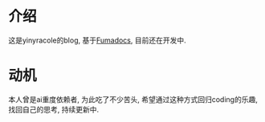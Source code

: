# 介绍

这是yinyracole的blog, 基于[Fumadocs](https://github.com/fuma-nama/fumadocs), 目前还在开发中.

# 动机

本人曾是ai重度依赖者, 为此吃了不少苦头, 希望通过这种方式回归coding的乐趣, 找回自己的思考, 持续更新中.
